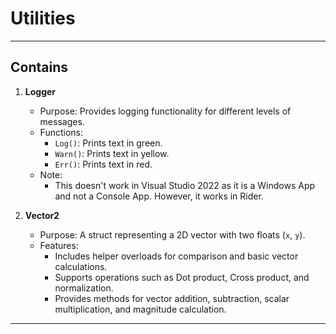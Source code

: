 # Utilities  

---

## Contains  

1. **Logger**  
   - Purpose: Provides logging functionality for different levels of messages.  
   - Functions:  
     - `Log()`: Prints text in green.  
     - `Warn()`: Prints text in yellow.  
     - `Err()`: Prints text in red.  
   - Note:  
     - This doesn't work in Visual Studio 2022 as it is a Windows App and not a Console App. However, it works in Rider.

2. **Vector2**  
   - Purpose: A struct representing a 2D vector with two floats (`x`, `y`).  
   - Features:  
     - Includes helper overloads for comparison and basic vector calculations.  
     - Supports operations such as Dot product, Cross product, and normalization.  
     - Provides methods for vector addition, subtraction, scalar multiplication, and magnitude calculation.  

---

